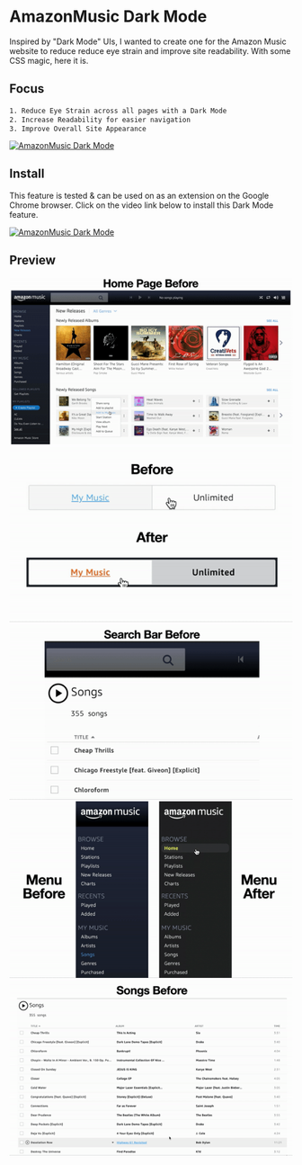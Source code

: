 # AmazonMusic Dark Mode

Inspired by "Dark Mode" UIs, I wanted to create one for the Amazon Music website to reduce reduce eye strain and improve site readability. With some CSS magic, here it is.

## Focus

```
1. Reduce Eye Strain across all pages with a Dark Mode
2. Increase Readability for easier navigation
3. Improve Overall Site Appearance
```

[![AmazonMusic Dark Mode](http://img.youtube.com/vi/mEDZIwatRrM/0.jpg)](http://www.youtube.com/watch?v=mEDZIwatRrM "AmazonMusic Dark Mode")

## Install

This feature is tested & can be used on as an extension on the Google Chrome browser. Click on the video link below to install this Dark Mode feature.

[![AmazonMusic Dark Mode](http://img.youtube.com/vi/YH4XNw9LY6w/0.jpg)](http://www.youtube.com/watch?v=YH4XNw9LY6w "AmazonMusic Dark Mode")

## Preview

<img src="./docs/HomePage.gif?raw=true"/>
<img src="./docs/Button.gif?raw=true"/>
<img src="./docs/Search.gif?raw=true"/>
<img src="./docs/Menu2.gif?raw=true"/>
<img src="./docs/SongList.gif?raw=true"/>
